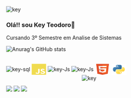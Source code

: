 <div>
 <img align="center" alt="key" height="300" width="3000"src="https://github.com/keyteodoro/keyteodoro/assets/162514639/21e1451a-5ab3-447e-ae47-3480cd636dcc"/>
 <div>

### Olá!! sou  Key Teodoro🪭

Cursando 3º Semestre em Analise de Sistemas


![Anurag's GitHub stats](https://github-readme-stats.vercel.app/api?username=keyteodoro&show_icons=true&theme=onedark)
<div style="display: inline_block"><br>
  
  <img align="center" alt="key-sql" height="30" width="40" src="https://cdn.jsdelivr.net/gh/devicons/devicon@latest/icons/mysql/mysql-original.svg" />
  <img align="center" alt="key-Js" height="30" width="40" src="https://raw.githubusercontent.com/devicons/devicon/master/icons/javascript/javascript-plain.svg">
  <img align="center" alt="key-Js" height="30" width="40"src="https://cdn.jsdelivr.net/gh/devicons/devicon@latest/icons/canva/canva-original.svg" />
  <img align="center" alt="key-Js" height="30" width="40"src="https://cdn.jsdelivr.net/gh/devicons/devicon@latest/icons/c/c-original.svg" />
  <img align="center" alt="key-HTML" height="30" width="40" src="https://raw.githubusercontent.com/devicons/devicon/master/icons/html5/html5-original.svg">
  <img align="center" alt="key-Python" height="30" width="40" src="https://raw.githubusercontent.com/devicons/devicon/master/icons/python/python-original.svg">
  <img align="right" alt="key" height="180" width="300" src="https://github.com/keyteodoro/keyteodoro/assets/162514639/108b03e7-c08a-4d03-ba3f-a71c50612b5d"/>

##


<div> 
  
  <a href="https://instagram.com/keyteodoro_" target="_blank"><img src="https://img.shields.io/badge/-Instagram-%23E4405F?style=for-the-badge&logo=instagram&logoColor=white" target="_blank"></a>
  <a href = "mailto:khayoteodorocps@gmail.com"><img src="https://img.shields.io/badge/-Gmail-%23333?style=for-the-badge&logo=gmail&logoColor=white" target="_blank"></a>
  <a href="https://www.linkedin.com/in/khayoteodoro-45875016a" target="_blank"><img src="https://img.shields.io/badge/-LinkedIn-%230077B5?style=for-the-badge&logo=linkedin&logoColor=white" target="_blank"></a> 
  
</div>
